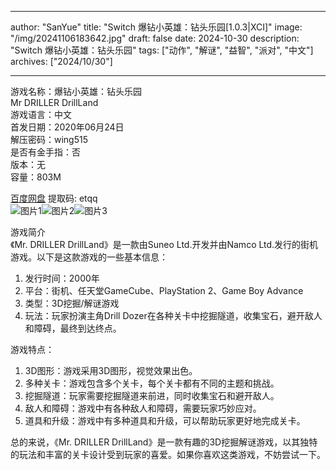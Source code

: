 
---
author: "SanYue"
title: "Switch 爆钻小英雄：钻头乐园[1.0.3|XCI]"
image: "/img/20241106183642.jpg"
draft: false
date: 2024-10-30
description: "Switch 爆钻小英雄：钻头乐园"
tags: ["动作", "解谜", "益智", "派对", "中文"]
archives: ["2024/10/30"]

---

游戏名称：爆钻小英雄：钻头乐园   
Mr DRILLER DrillLand    
游戏语言：中文  
首发日期：2020年06月24日  
解压密码：wing515  
是否有金手指：否  
版本：无   
容量：803M

[百度网盘](https://pan.baidu.com/s/1ecrnHvTOxtRQdC0AYr8nTw) 提取码: etqq  
![图片1](/img/402b45.jpg)![图片2](/img/b6a641.jpg)![图片3](/img/536f56.jpg)  

游戏简介  
《Mr. DRILLER DrillLand》是一款由Suneo Ltd.开发并由Namco Ltd.发行的街机游戏。以下是这款游戏的一些基本信息：

1. 发行时间：2000年
2. 平台：街机、任天堂GameCube、PlayStation 2、Game Boy Advance
3. 类型：3D挖掘/解谜游戏
4. 玩法：玩家扮演主角Drill Dozer在各种关卡中挖掘隧道，收集宝石，避开敌人和障碍，最终到达终点。

游戏特点：

1. 3D图形：游戏采用3D图形，视觉效果出色。
2. 多种关卡：游戏包含多个关卡，每个关卡都有不同的主题和挑战。
3. 挖掘隧道：玩家需要挖掘隧道来前进，同时收集宝石和避开敌人。
4. 敌人和障碍：游戏中有各种敌人和障碍，需要玩家巧妙应对。
5. 道具和升级：游戏中有多种道具和升级，可以帮助玩家更好地完成关卡。

总的来说，《Mr. DRILLER DrillLand》是一款有趣的3D挖掘解谜游戏，以其独特的玩法和丰富的关卡设计受到玩家的喜爱。如果你喜欢这类游戏，不妨尝试一下。
